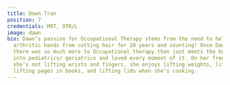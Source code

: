 ```yaml
---
title: Dawn Tran
position: 7
credentials: MOT, OTR/L
image: dawn
bio: Dawn’s passion for Occupational Therapy stems from the need to help her mom’s
  arthritic hands from cutting hair for 20 years and counting! Once Dawn found that
  there was so much more to Occupational therapy than just meets the hand, she dived
  into pediatrics/ geriatrics and loved every moment of it. On her free time, when
  she’s not lifting wrists and fingers, she enjoys lifting weights, lifting her nephew,
  lifting pages in books, and lifting lids when she’s cooking.
---
```



